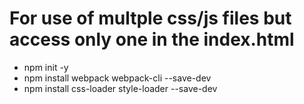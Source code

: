 # For use of multple css/js files but access only one in the index.html
- npm init -y
- npm install webpack webpack-cli --save-dev
- npm install css-loader style-loader --save-dev